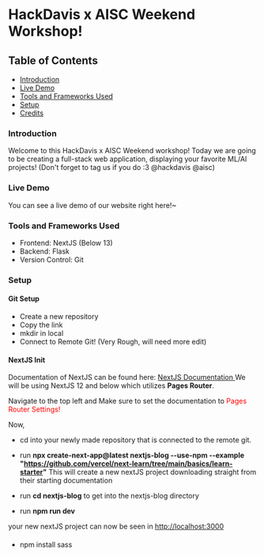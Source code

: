 # HackDavis x AISC Weekend Workshop!

## Table of Contents

- [Introduction](#introduction)
- [Live Demo](#live-demo)
- [Tools and Frameworks Used](#tools-and-frameworks-used)
- [Setup](#setup)
- [Credits](#credits)

### Introduction

Welcome to this HackDavis x AISC Weekend workshop! Today we are going to be creating a full-stack web application, displaying your favorite ML/AI projects! (Don't forget to tag us if you do :3 @hackdavis @aisc)

### Live Demo

You can see a live demo of our website right here!~

### Tools and Frameworks Used

- Frontend: NextJS (Below 13)
- Backend: Flask
- Version Control: Git

### Setup

#### Git Setup

- Create a new repository
- Copy the link
- mkdir in local
- Connect to Remote Git!
  (Very Rough, will need more edit)

#### NextJS Init

Documentation of NextJS can be found here: <a href="https://nextjs.org/docs" target = "_blank"> NextJS Documentation </a>
We will be using NextJS 12 and below which utilizes **Pages Router**.

Navigate to the top left and Make sure to set the documentation to <font color="Red"> Pages Router Settings! </font>

Now,

- cd into your newly made repository that is connected to the remote git.
- run **npx create-next-app@latest nextjs-blog --use-npm --example "https://github.com/vercel/next-learn/tree/main/basics/learn-starter"**
  This will create a new nextJS project downloading straight from their starting documentation

- run **cd nextjs-blog** to get into the nextjs-blog directory
- run **npm run dev**

your new nextJS project can now be seen in <a href="http://localhost:3000" target = "_blank"> http://localhost:3000 </a>

####

- npm install sass
